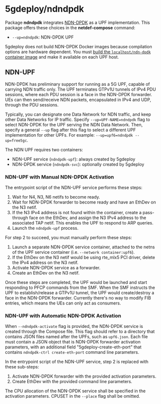 # 5gdeploy/ndndpdk

Package **ndndpdk** integrates [NDN-DPDK](https://github.com/usnistgov/ndn-dpdk) as a UPF implementation.
This package offers these choices in the **netdef-compose** command:

* `--up=ndndpdk`: NDN-DPDK UPF

5gdeploy does not build NDN-DPDK Docker images because compilation options are hardware dependent.
You must [build the `localhost/ndn-dpdk` container image](https://github.com/usnistgov/ndn-dpdk/blob/main/docs/Docker.md) and make it available on each UPF host.

## NDN-UPF

NDN-DPDK has preliminary support for running as a 5G UPF, capable of carrying NDN traffic only.
The UPF terminates GTPv1U tunnels of IPv4 PDU sessions, where each PDU session is a face in the NDN-DPDK forwarder.
UEs can then send/receive NDN packets, encapsulated in IPv4 and UDP, through the PDU sessions.

Typically, you can designate one Data Network for NDN traffic, and keep other Data Networks for IP traffic.
Specify `--up=UPF-NAME=ndndpdk` flag to select NDN-DPDK for the UPF serving the NDN Data Network.
Then, specify a general `--up` flag after this flag to select a different UPF implementation for other UPFs.
For example: `--up=upf6=ndndpdk --up=free5gc`.

The NDN UPF requires two containers:

* NDN-UPF service (`ndndpdk-upf`): always created by 5gdeploy
* NDN-DPDK service (`ndndpdk-svc`): optionally created by 5gdeploy

### NDN-UPF with Manual NDN-DPDK Activation

The entrypoint script of the NDN-UPF service performs these steps:

1. Wait for N4, N3, N6 netifs to become ready.
2. Wait for NDN-DPDK forwarder to become ready and have an EthDev on the N3 netif.
3. If the N3 IPv4 address is not found within the container, create a pass-through face on the EthDev, and assign the N3 IPv4 address to the associated TAP netif.
   This enables the UPF to respond to ARP queries.
4. Launch the `ndndpdk-upf` process.

For step 2 to succeed, you must manually perform these steps:

1. Launch a separate NDN-DPDK service container, attached to the netns of the UPF service container (i.e. `--network container:upf6`).
2. If the EthDev on the N3 netif would be using rte\_mlx5 PCI driver, delete the IPv4 address on the N3 netif.
3. Activate NDN-DPDK service as a forwarder.
4. Create an EthDev on the N3 netif.

Once these steps are completed, the UPF would be launched and start responding to PFCP commands from the SMF.
When the SMF instructs the UPF to establish/release a GTPv1U tunnel, the UPF would create/destroy a face in the NDN-DPDK forwarder.
Currently there's no way to modify FIB entries, which means the UEs can only act as consumers.

### NDN-UPF with Automatic NDN-DPDK Activation

When `--ndndpdk-activate` flag is provided, the NDN-DPDK service is created through the Compose file.
This flag should refer to a directory that contains JSON files named after the UPFs, such as `upf6.json`.
Each file must contain a JSON object that is NDN-DPDK forwarder activation parameters, with an additional field "5gdeploy-create-eth-port" that contains `ndndpdk-ctrl create-eth-port` command line parameters.

In the entrypoint script of the NDN-UPF service, step 2 is replaced with these sub-steps:

1. Activate NDN-DPDK forwarder with the provided activation parameters.
2. Create EthDev with the provided command line parameters.

The CPU allocation of the NDN-DPDK service shall be specified in the activation parameters.
CPUSET in the `--place` flag shall be omitted.
